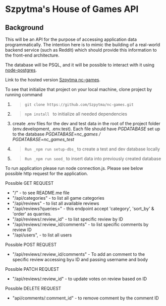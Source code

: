 # Szpytma's House of Games API

## Background

This will be an API for the purpose of accessing application data programmatically. The intention here is to mimic the building of a real-world backend service (such as Reddit) which should provide this information to the front-end architecture.

The database will be PSQL, and it will be possible to interact with it using [node-postgres](https://node-postgres.com/).

Link to the hosted version [Szpytma nc-games](https://nc-games-rkbx.onrender.com).

To see that initialize that project on your local machine, clone project by running command

1. > `git clone https://github.com/Szpytma/nc-games.git `
2. > `npm install ` to initialize all needed dependencies
3. create .env files for the dev and test data in the root of the project folder (env.development, .env.test).
   Each file should have _PGDATABASE_ set up to the database
   _PGDATABASE=nc_games / PGDATABASE=nc_games_test_

4. > `Run _npm run setup-dbs_` to create a test and dev database locally
5. > `Run _npm run seed_` to insert data into previously created database

To run application please run node connection.js. Please see below possible http request for the application.

Possible GET REQUEST

- "/" - to see README.me file
- "/api/categories" - to list all game categories
- "/api/reviews" - to list all available reviews
- "/api/reviews?queries=" - this endpoint accept 'category', 'sort_by' & 'order' as quarries.
- "/api/reviews/:review_id" - to list specific review by ID
- "/api/reviews/:review_id/comments" - to list specific comments by review ID
- "/api/users", - to list all users

Possible POST REQUEST

- "/api/reviews/:review_id/comments" - To add an comment to the specific review accessing byu ID and passing username and body

Possible PATCH REQUEST

- "/api/reviews/:review_id" - to update votes on review based on ID

Possible DELETE REQUEST

- "api/comments/:comment_id" - to remove comment by the comment ID
